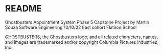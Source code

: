 # README

Ghostbusters Appointment System
Phase 5 Capstone Project by Martin Souza
Software Engineering 10/10/22 East cohort
Flatiron School

GHOSTBUSTERS, the Ghostbusters logo, and all related characters, names, and images
are trademarked and/or copyright Columbia Pictures Industries, Inc.